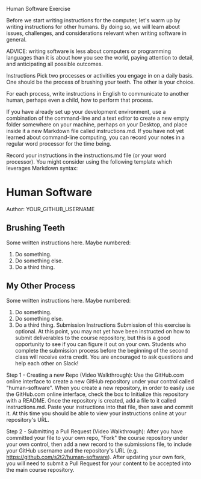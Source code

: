 Human Software Exercise

Before we start writing instructions for the computer, let's warm up by writing instructions for other humans. By doing so, we will learn about issues, challenges, and considerations relevant when writing software in general.

ADVICE: writing software is less about computers or programming languages than it is about how you see the world, paying attention to detail, and anticipating all possible outcomes.

Instructions
Pick two processes or activities you engage in on a daily basis. One should be the process of brushing your teeth. The other is your choice.

For each process, write instructions in English to communicate to another human, perhaps even a child, how to perform that process.

If you have already set up your development environment, use a combination of the command-line and a text editor to create a new empty folder somewhere on your machine, perhaps on your Desktop, and place inside it a new Markdown file called instructions.md. If you have not yet learned about command-line computing, you can record your notes in a regular word processor for the time being.

Record your instructions in the instructions.md file (or your word processor). You might consider using the following template which leverages Markdown syntax:

# Human Software

Author: YOUR_GITHUB_USERNAME

## Brushing Teeth

Some written instructions here. Maybe numbered:

  1. Do something.
  2. Do something else.
  3. Do a third thing.

## My Other Process

Some written instructions here. Maybe numbered:

  1. Do something.
  2. Do something else.
  3. Do a third thing.
Submission Instructions
Submission of this exercise is optional. At this point, you may not yet have been instructed on how to submit deliverables to the course repository, but this is a good opportunity to see if you can figure it out on your own. Students who complete the submission process before the beginning of the second class will receive extra credit. You are encouraged to ask questions and help each other on Slack!

Step 1 - Creating a new Repo (Video Walkthrough):
Use the GitHub.com online interface to create a new GitHub repository under your control called "human-software". When you create a new repository, in order to easily use the GitHub.com online interface, check the box to Initialize this repository with a README. Once the repository is created, add a file to it called instructions.md. Paste your instructions into that file, then save and commit it. At this time you should be able to view your instructions online at your repository's URL.

Step 2 - Submitting a Pull Request (Video Walkthrough):
After you have committed your file to your own repo, "Fork" the course repository under your own control, then add a new record to the submissions file, to include your GitHub username and the repository's URL (e.g. https://github.com/s2t2/human-software). After updating your own fork, you will need to submit a Pull Request for your content to be accepted into the main course repository.
